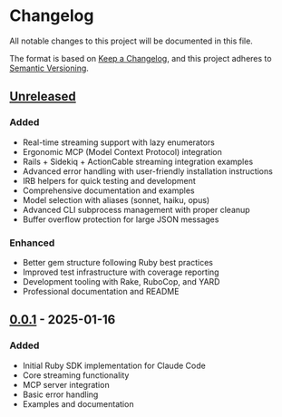# Changelog

All notable changes to this project will be documented in this file.

The format is based on [Keep a Changelog](https://keepachangelog.com/en/1.0.0/),
and this project adheres to [Semantic Versioning](https://semver.org/spec/v2.0.0.html).

## [Unreleased]

### Added
- Real-time streaming support with lazy enumerators
- Ergonomic MCP (Model Context Protocol) integration
- Rails + Sidekiq + ActionCable streaming integration examples
- Advanced error handling with user-friendly installation instructions
- IRB helpers for quick testing and development
- Comprehensive documentation and examples
- Model selection with aliases (sonnet, haiku, opus)
- Advanced CLI subprocess management with proper cleanup
- Buffer overflow protection for large JSON messages

### Enhanced
- Better gem structure following Ruby best practices
- Improved test infrastructure with coverage reporting
- Development tooling with Rake, RuboCop, and YARD
- Professional documentation and README

## [0.0.1] - 2025-01-16

### Added
- Initial Ruby SDK implementation for Claude Code
- Core streaming functionality
- MCP server integration
- Basic error handling
- Examples and documentation

[Unreleased]: https://github.com/anthropics/claude-code-sdk-python/compare/v0.0.1...HEAD
[0.0.1]: https://github.com/anthropics/claude-code-sdk-python/releases/tag/ruby-v0.0.1